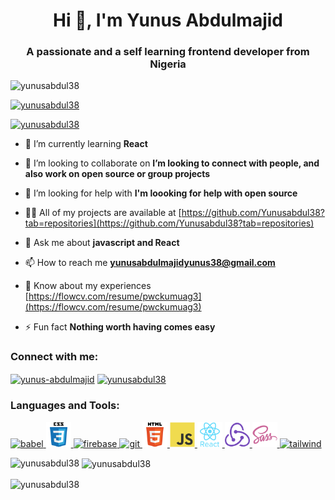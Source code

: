 <h1 align="center">Hi 👋, I'm Yunus Abdulmajid</h1>
<h3 align="center">A passionate and a self learning frontend developer from Nigeria</h3>

<p align="left"> <img src="https://komarev.com/ghpvc/?username=yunusabdul38&label=Profile%20views&color=0e75b6&style=flat" alt="yunusabdul38" /> </p>

<p align="left"> <a href="https://github.com/ryo-ma/github-profile-trophy"><img src="https://github-profile-trophy.vercel.app/?username=yunusabdul38" alt="yunusabdul38" /></a> </p>

<p align="left"> <a href="https://twitter.com/yunusabdul38" target="blank"><img src="https://img.shields.io/twitter/follow/yunusabdul38?logo=twitter&style=for-the-badge" alt="yunusabdul38" /></a> </p>

- 🌱 I’m currently learning **React**

- 👯 I’m looking to collaborate on **I’m looking to connect with people, and also work on open source or group projects**

- 🤝 I’m looking for help with **I'm loooking for help with open source**

- 👨‍💻 All of my projects are available at [https://github.com/Yunusabdul38?tab=repositories](https://github.com/Yunusabdul38?tab=repositories)

- 💬 Ask me about **javascript and React**

- 📫 How to reach me **yunusabdulmajidyunus38@gmail.com**

- 📄 Know about my experiences [https://flowcv.com/resume/pwckumuag3](https://flowcv.com/resume/pwckumuag3)

- ⚡ Fun fact **Nothing worth having comes easy**

<h3 align="left">Connect with me:</h3>
<p align="left">
<a href="https://codepen.io/yunus-abdulmajid" target="blank"><img align="center" src="https://raw.githubusercontent.com/rahuldkjain/github-profile-readme-generator/master/src/images/icons/Social/codepen.svg" alt="yunus-abdulmajid" height="30" width="40" /></a>
<a href="https://twitter.com/yunusabdul38" target="blank"><img align="center" src="https://raw.githubusercontent.com/rahuldkjain/github-profile-readme-generator/master/src/images/icons/Social/twitter.svg" alt="yunusabdul38" height="30" width="40" /></a>
</p>

<h3 align="left">Languages and Tools:</h3>
<p align="left"> <a href="https://babeljs.io/" target="_blank" rel="noreferrer"> <img src="https://www.vectorlogo.zone/logos/babeljs/babeljs-icon.svg" alt="babel" width="40" height="40"/> </a> <a href="https://www.w3schools.com/css/" target="_blank" rel="noreferrer"> <img src="https://raw.githubusercontent.com/devicons/devicon/master/icons/css3/css3-original-wordmark.svg" alt="css3" width="40" height="40"/> </a> <a href="https://firebase.google.com/" target="_blank" rel="noreferrer"> <img src="https://www.vectorlogo.zone/logos/firebase/firebase-icon.svg" alt="firebase" width="40" height="40"/> </a> <a href="https://git-scm.com/" target="_blank" rel="noreferrer"> <img src="https://www.vectorlogo.zone/logos/git-scm/git-scm-icon.svg" alt="git" width="40" height="40"/> </a> <a href="https://www.w3.org/html/" target="_blank" rel="noreferrer"> <img src="https://raw.githubusercontent.com/devicons/devicon/master/icons/html5/html5-original-wordmark.svg" alt="html5" width="40" height="40"/> </a> <a href="https://developer.mozilla.org/en-US/docs/Web/JavaScript" target="_blank" rel="noreferrer"> <img src="https://raw.githubusercontent.com/devicons/devicon/master/icons/javascript/javascript-original.svg" alt="javascript" width="40" height="40"/> </a> <a href="https://reactjs.org/" target="_blank" rel="noreferrer"> <img src="https://raw.githubusercontent.com/devicons/devicon/master/icons/react/react-original-wordmark.svg" alt="react" width="40" height="40"/> </a> <a href="https://redux.js.org" target="_blank" rel="noreferrer"> <img src="https://raw.githubusercontent.com/devicons/devicon/master/icons/redux/redux-original.svg" alt="redux" width="40" height="40"/> </a> <a href="https://sass-lang.com" target="_blank" rel="noreferrer"> <img src="https://raw.githubusercontent.com/devicons/devicon/master/icons/sass/sass-original.svg" alt="sass" width="40" height="40"/> </a> <a href="https://tailwindcss.com/" target="_blank" rel="noreferrer"> <img src="https://www.vectorlogo.zone/logos/tailwindcss/tailwindcss-icon.svg" alt="tailwind" width="40" height="40"/> </a> </p>

<p><img align="left" src="https://github-readme-stats.vercel.app/api/top-langs?username=yunusabdul38&show_icons=true&locale=en&layout=compact" alt="yunusabdul38" /></p>

<p>&nbsp;<img align="center" src="https://github-readme-stats.vercel.app/api?username=yunusabdul38&show_icons=true&locale=en" alt="yunusabdul38" /></p>

<p><img align="center" src="https://github-readme-streak-stats.herokuapp.com/?user=yunusabdul38&" alt="yunusabdul38" /></p>

